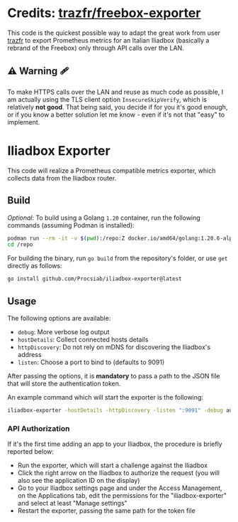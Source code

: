 # Credits: [trazfr/freebox-exporter](https://github.com/trazfr/freebox-exporter)

This code is the quickest possible way to adapt the great work from user [trazfr](https://github.com/trazfr) to export Prometheus metrics for an Italian Iliadbox (basically a rebrand of the Freebox) only through API calls over the LAN.

## ⚠️  Warning 🩹

To make HTTPS calls over the LAN and reuse as much code as possible, I am actually using the TLS client option `InsecureSkipVerify`, which is relatively **not good**. That being said, you decide if for you it's good enough, or if you know a better solution let me know - even if it's not that "easy" to implement.

# Iliadbox Exporter

This code will realize a Prometheus compatible metrics exporter, which collects data from the Iliadbox router.

## Build

*Optional*: To build using a Golang `1.20` container, run the following commands (assuming Podman is installed):

```bash
podman run --rm -it -v $(pwd):/repo:Z docker.io/amd64/golang:1.20.6-alpine sh
cd /repo
```

For building the binary, run `go build` from the repository's folder, or use `get` directly as follows:

```bash
go install github.com/Procsiab/iliadbox-exporter@latest
```

## Usage

The following options are available:

- `debug`: More verbose log output
- `hostDetails`: Collect connected hosts details
- `httpDiscovery`: Do not rely on mDNS for discovering the Iliadbox's address
- `listen`: Choose a port to bind to (defaults to 9091)

After passing the options, it is **mandatory** to pass a path to the JSON file that will store the authentication token.

An example command which will start the exporter is the following:

```bash
iliadbox-exporter -hostDetails -httpDiscovery -listen ":9091" -debug auth_token.json
```

### API Authorization

If it's the first time adding an app to your Iliadbox, the procedure is briefly reported below:

- Run the exporter, which will start a challenge against the Iliadbox
- Click the right arrow on the Iliadbox to authorize the request (you will also see the application ID on the display)
- Go to your Iliadbox settings page and under the Access Management, on the Applications tab, edit the permissions for the "iliadbox-exporter" and select at least "Manage settings"
- Restart the exporter, passing the same path for the token file
